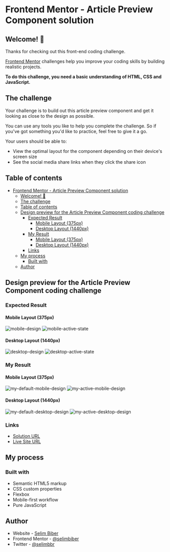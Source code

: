 # Frontend Mentor - Article Preview Component solution

## Welcome! 👋

Thanks for checking out this front-end coding challenge.

[Frontend Mentor](https://www.frontendmentor.io) challenges help you improve your coding skills by building realistic projects.

**To do this challenge, you need a basic understanding of HTML, CSS and JavaScript.**

## The challenge

Your challenge is to build out this article preview component and get it looking as close to the design as possible.

You can use any tools you like to help you complete the challenge. So if you've got something you'd like to practice, feel free to give it a go.

Your users should be able to: 

- View the optimal layout for the component depending on their device's screen size 
- See the social media share links when they click the share icon

## Table of contents
- [Frontend Mentor - Article Preview Component solution](#frontend-mentor---article-preview-component-solution)
  - [Welcome! 👋](#welcome-)
  - [The challenge](#the-challenge)
  - [Table of contents](#table-of-contents)
  - [Design preview for the Article Preview Component coding challenge](#design-preview-for-the-article-preview-component-coding-challenge)
    - [Expected Result](#expected-result)
      - [Mobile Layout (375px)](#mobile-layout-375px)
      - [Desktop Layout (1440px)](#desktop-layout-1440px)
    - [My Result](#my-result)
      - [Mobile Layout (375px)](#mobile-layout-375px-1)
      - [Desktop Layout (1440px)](#desktop-layout-1440px-1)
    - [Links](#links)
  - [My process](#my-process)
    - [Built with](#built-with)
  - [Author](#author)

## Design preview for the Article Preview Component coding challenge

### Expected Result

#### Mobile Layout (375px)

![mobile-design](https://github.com/selimbiber/Pure-JavaScript-Projects/assets/117529414/9821b858-31e5-43a7-891f-a8e7ca48ca06)
![mobile-active-state](https://github.com/selimbiber/Pure-JavaScript-Projects/assets/117529414/16039b03-2c47-40c4-9bc6-c48603d02c81)

#### Desktop Layout (1440px)

![desktop-design](https://github.com/selimbiber/Pure-JavaScript-Projects/assets/117529414/8f2831eb-3c50-4d78-bda9-1225cc155f9b)
![desktop-active-state](https://github.com/selimbiber/Pure-JavaScript-Projects/assets/117529414/95a0a85a-a64b-4964-ae5f-afe8ebeee36d)

### My Result

#### Mobile Layout (375px)

![my-default-mobile-design](https://github.com/selimbiber/Pure-JavaScript-Projects/assets/117529414/616698c1-81d8-4e55-be19-7c792ef85940)
![my-active-mobile-design](https://github.com/selimbiber/Pure-JavaScript-Projects/assets/117529414/2be28379-4fa3-4f1c-b5d4-6cb917b0dd38)

#### Desktop Layout (1440px)

![my-default-desktop-design](https://github.com/selimbiber/Pure-JavaScript-Projects/assets/117529414/fecc81e2-ed7b-4db2-b4f7-fa2f28963824)
![my-active-desktop-design](https://github.com/selimbiber/Pure-JavaScript-Projects/assets/117529414/ac03915f-c1ec-4b66-a931-401f6de76ab9)

### Links

- [Solution URL](https://www.frontendmentor.io/solutions/article-preview-component-0aF5h1XfnW)
- [Live Site URL](https://htmlpreview.github.io/?https://github.com/selimbiber/Pure-JavaScript-Projects/blob/main/ArticlePreviewComponent/index.html)

## My process

### Built with

- Semantic HTML5 markup
- CSS custom properties
- Flexbox
- Mobile-first workflow
- Pure JavaScript

## Author

- Website - [Selim Biber](https://www.selimbiber.dev)
- Frontend Mentor - [@selimbiber](https://www.frontendmentor.io/profile/selimbiber)
- Twitter - [@selimbbr](https://www.twitter.com/selimbbr)
